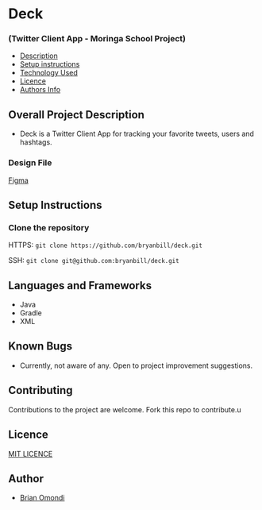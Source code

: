 # Deck

### (Twitter Client App - Moringa School Project)

- [Description](#overall-project-description)
- [Setup instructions](#setup-instructions)
- [Technology Used](#languages-and-frameworks)
- [Licence](#Licence)
- [Authors Info](#Author)

## Overall Project Description

- Deck is a Twitter Client App for tracking your favorite tweets, users and hashtags.
### Design File
[Figma](https://www.figma.com/file/sqw6PAR1uJduxErauUFuzB/deck?node-id=0%3A1)
## Setup Instructions

### Clone the repository

HTTPS: `git clone https://github.com/bryanbill/deck.git`

SSH: `git clone git@github.com:bryanbill/deck.git`



## Languages and Frameworks

- Java
- Gradle
- XML


## Known Bugs

- Currently, not aware of any. Open to project improvement suggestions.

## Contributing

Contributions to the project are welcome. Fork this repo to contribute.u


## Licence

[MIT LICENCE](LICENSE)

## Author

- [Brian Omondi](https://github.com/bryanbill)
